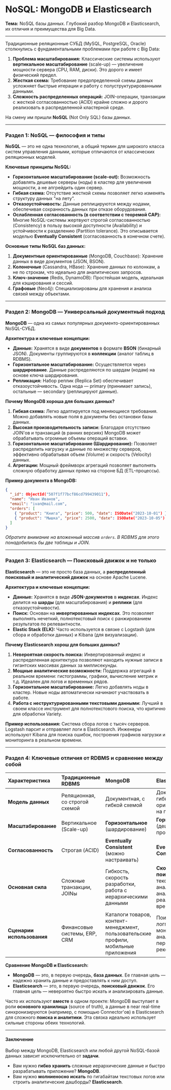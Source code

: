 # NoSQL: MongoDB и Elasticsearch

**Тема:** NoSQL базы данных. Глубокий разбор MongoDB и Elasticsearch, их отличия и преимущества для Big Data.

---

Традиционные реляционные СУБД (MySQL, PostgreSQL, Oracle) столкнулись с фундаментальными проблемами при работе с Big Data:

1.  **Проблема масштабирования:** Классические системы используют **вертикальное масштабирование** (scale-up) — увеличение мощности сервера (CPU, RAM, диски). Это дорого и имеет физический предел.
2.  **Жесткая схема:** Требование предопределенной схемы данных усложняет быстрые итерации и работу с полуструктурированными данными.
3.  **Сложность распределенных операций:** JOIN-операции, транзакции с жесткой согласованностью (ACID) крайне сложно и дорого реализовать в распределенной кластерной среде.

На смену им пришли **NoSQL** (Not Only SQL) базы данных.

---

### **Раздел 1: NoSQL — философия и типы**

**NoSQL** — это не одна технология, а общий термин для широкого класса систем управления данными, которые отличаются от классических реляционных моделей.

**Ключевые принципы NoSQL:**
*   **Горизонтальное масштабирование (scale-out):** Возможность добавлять дешевые серверы (ноды) в кластер для увеличения мощности, а не апгрейдить один сервер.
*   **Гибкая схема:** Отсутствие жесткой схемы позволяет легко изменять структуру данных "на лету".
*   **Отказоустойчивость:** Данные реплицируются между нодами, обеспечивая сохранность данных при отказе оборудования.
*   **Ослабленная согласованность (в соответствии с теоремой CAP):** Многие NoSQL-системы жертвуют строгой согласованностью (Consistency) в пользу высокой доступности (Availability) и устойчивости к разделению (Partition tolerance). Это описывается моделью **Eventually Consistent** (согласованность в конечном счете).

**Основные типы NoSQL баз данных:**

1.  **Документные ориентированные** (MongoDB, Couchbase): Хранение данных в виде документов (JSON, BSON).
2.  **Колоночные** (Cassandra, HBase): Хранение данных по колонкам, а не по строкам, что идеально для аналитических запросов.
3.  **Ключ-значение** (Redis, DynamoDB): Простейшая модель, идеальная для кэширования и сессий.
4.  **Графовые** (Neo4j): Специализированы для хранения и анализа связей между объектами.

---

### **Раздел 2: MongoDB — Универсальный документный подход**

**MongoDB** — одна из самых популярных документо-ориентированных NoSQL-СУБД.

**Архитектура и ключевые концепции:**
*   **Данные:** Хранятся в виде **документов** в формате **BSON** (бинарный JSON). Документы группируются в **коллекции** (аналог таблиц в RDBMS).
*   **Горизонтальное масштабирование:** Осуществляется через **шардирование**. Данные распределяются по шардам (нодам) на основе ключа шардирования.
*   **Репликация:** Набор реплик (Replica Set) обеспечивает отказоустойчивость. Одна нода — primary (принимает запись), остальные — secondary (реплицируют данные).

**Почему MongoDB хороша для больших данных?**
1.  **Гибкая схема:** Легко адаптируется под меняющиеся требования. Можно добавлять новые поля в документы без остановки базы данных.
2.  **Высокая производительность записи:** Благодаря отсутствию JOIN'ов и транзакций (в ранних версиях) MongoDB может обрабатывать огромные объемы операций вставки.
3.  **Горизонтальное масштабирование (Шардирование):** Позволяет распределить нагрузку и данные по множеству серверов, эффективно обрабатывая объем (Volume) и скорость (Velocity) данных.
4.  **Агрегации:** Мощный фреймворк агрегаций позволяет выполнять сложную обработку данных прямо на стороне БД (ETL-процессы).

**Пример документа в MongoDB:**
```json
{
  "_id": ObjectId("507f1f77bcf86cd799439011"),
  "name": "Иван Иванов",
  "email": "ivan@mail.com",
  "orders": [
    { "product": "Книга", "price": 500, "date": ISODate("2023-10-01") },
    { "product": "Мышка", "price": 2500, "date": ISODate("2023-10-05") }
  ]
}
```
*Обратите внимание на вложенный массив `orders`. В RDBMS для этого понадобились бы две таблицы и JOIN.*

---

### **Раздел 3: Elasticsearch — Поисковый движок и не только**

**Elasticsearch** — это не просто база данных, а **распределенный поисковый и аналитический движок** на основе Apache Lucene.

**Архитектура и ключевые концепции:**
*   **Данные:** Хранятся в виде **JSON-документов** в **индексах**. Индекс делится на **шарды** (для масштабирования) и **реплики** (для отказоустойчивости).
*   **Поиск:** Основан на **инвертированных индексах**. Это позволяет выполнять нечеткий, полнотекстовый поиск с ранжированием результатов по релевантности.
*   **Elastic Stack (ELK):** Часто используется в связке с Logstash (для сбора и обработки данных) и Kibana (для визуализации).

**Почему Elasticsearch хорош для больших данных?**
1.  **Невероятная скорость поиска:** Инвертированный индекс и распределенная архитектура позволяют находить нужные записи в гигантских массивах данных за миллисекунды.
2.  **Мощные аналитические возможности:** Поддержка агрегаций в реальном времени: гистограммы, графики, вычисление метрик и т.д. Идеален для логов и временных рядов.
3.  **Горизонтальное масштабирование:** Легко добавлять ноды в кластер. Новые ноды автоматически начинают участвовать в работе.
4.  **Работа с неструктурированными текстовыми данными:** Лучший в своем классе инструмент для полнотекстового поиска, что критично для обработки Variety.

**Пример использования:** Система сбора логов с тысяч серверов. Logstash парсит и отправляет логи в Elasticsearch. Инженеры используют Kibana для поиска ошибок, построения графиков нагрузки и мониторинга в реальном времени.

---

### **Раздел 4: Ключевые отличия от RDBMS и сравнение между собой**

| Характеристика | **Традиционные RDBMS** | **MongoDB** | **Elasticsearch** |
| :--- | :--- | :--- | :--- |
| **Модель данных** | Реляционная, со строгой схемой | Документная, с гибкой схемой | Документная, с гибкой схемой, ориентированная на поиск |
| **Масштабирование** | Вертикальное (Scale-up) | **Горизонтальное** (шардирование) | **Горизонтальное** (дешево и просто) |
| **Согласованность** | Строгая (ACID) | **Eventually Consistent** (можно настраивать) | **Eventually Consistent** |
| **Основная сила** | Сложные транзакции, JOINы | Гибкость, скорость разработки, работа с иерархическими данными | **Скорость поиска**, текстовый анализ, аналитика в реальном времени |
| **Сценарии использования** | Финансовые системы, ERP, CRM | Каталоги товаров, контент-менеджмент, пользовательские профили, мобильные приложения | Поиск на сайте, логгирование, мониторинг, аналитика, персональные рекомендации |

**Сравнение MongoDB и Elasticsearch:**

*   **MongoDB** — это, в первую очередь, **база данных**. Ее главная цель — надежно хранить данные и предоставлять к ним доступ.
*   **Elasticsearch** — это, в первую очередь, **поисковый движок**. Его главная цель — невероятно быстро искать и анализировать данные.

Часто их используют **вместе** в одном проекте: MongoDB выступает в роли **основного хранилища** (source of truth), а данные в near real-time синхронизируются (например, с помощью Connector'ов) в Elasticsearch для сложного **поиска и аналитики**. Эта связка идеально использует сильные стороны обеих технологий.

---

#### **Заключение**

Выбор между MongoDB, Elasticsearch или любой другой NoSQL-базой данных зависит исключительно от **задачи**.

*   Вам нужно **гибко хранить** сложные иерархические данные и быстро разрабатывать приложение? **MongoDB**.
*   Вам нужно **молниеносно искать** по гигабайтам текстовых логов или строить аналитические дашборды? **Elasticsearch**.
